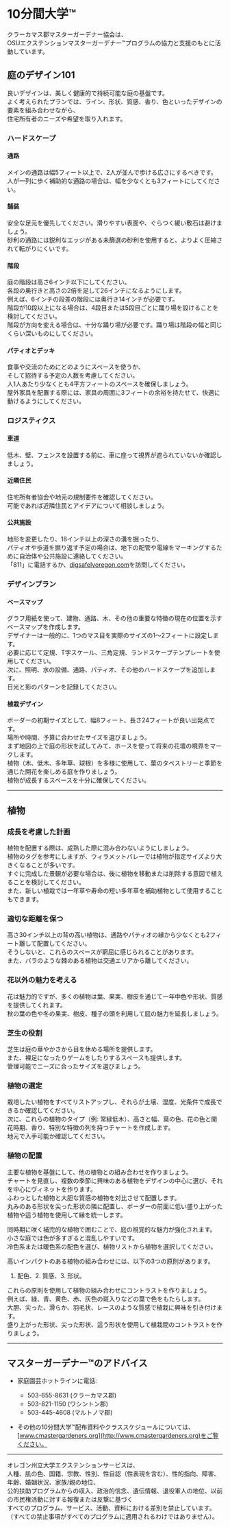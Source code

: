 # 10分間大学™

クラーカマス郡マスターガーデナー協会は、  
OSUエクステンションマスターガーデナー™プログラムの協力と支援のもとに活動しています。

## 庭のデザイン101

良いデザインは、美しく健康的で持続可能な庭の基盤です。  
よく考えられたプランでは、ライン、形状、質感、香り、色といったデザインの要素を組み合わせながら、  
住宅所有者のニーズや希望を取り入れます。

### ハードスケープ

#### 通路
メインの通路は幅5フィート以上で、2人が並んで歩ける広さにするべきです。  
人が一列に歩く補助的な通路の場合は、幅を少なくとも3フィートにしてください。

#### 舗装
安全な足元を優先してください。滑りやすい表面や、ぐらつく緩い敷石は避けましょう。  
砂利の通路には鋭利なエッジがある未篩選の砂利を使用すると、よりよく圧縮されて転がりにくいです。

#### 階段
庭の階段は高さ6インチ以下にしてください。  
各段の奥行きと高さの2倍を足して26インチになるようにします。  
例えば、6インチの段差の階段には奥行き14インチが必要です。  
階段が10段以上になる場合は、4段目または5段目ごとに踊り場を設けることを検討してください。  
階段が方向を変える場合は、十分な踊り場が必要です。踊り場は階段の幅と同じくらい深いものにしてください。

#### パティオとデッキ
食事や交流のためにどのようにスペースを使うか、  
そして招待する予定の人数を考慮してください。  
人1人あたり少なくとも4平方フィートのスペースを確保しましょう。  
屋外家具を配置する際には、家具の周囲に3フィートの余裕を持たせて、快適に動けるようにしてください。

### ロジスティクス

#### 車道
低木、壁、フェンスを設置する前に、車に座って視界が遮られていないか確認しましょう。

#### 近隣住民
住宅所有者協会や地元の規制要件を確認してください。  
可能であれば近隣住民とアイデアについて相談しましょう。

#### 公共施設
地形を変更したり、18インチ以上の深さの溝を掘ったり、  
パティオや歩道を掘り返す予定の場合は、地下の配管や電線をマーキングするために自治体や公共施設に連絡してください。  
「811」に電話するか、[digsafelyoregon.com](https://digsafelyoregon.com)を訪問してください。

### デザインプラン

#### ベースマップ
グラフ用紙を使って、建物、通路、木、その他の重要な特徴の現在の位置を示すベースマップを作成します。  
デザイナーは一般的に、1つのマス目を実際のサイズの1～2フィートに設定します。  
必要に応じて定規、T字スケール、三角定規、ランドスケープテンプレートを使用してください。  
次に、照明、水の設備、通路、パティオ、その他のハードスケープを追加します。  
日光と影のパターンを記録してください。

#### 植栽デザイン
ボーダーの初期サイズとして、幅8フィート、長さ24フィートが良い出発点です。  
場所や時間、予算に合わせたサイズを選びましょう。  
まず地図の上で庭の形状を試してみて、ホースを使って将来の花壇の境界をマークします。  
植物（木、低木、多年草、球根）を多様に使用して、葉のタペストリーと季節を通じた開花を楽しめる庭を作りましょう。  
植物が成長するスペースを十分に確保してください。

---

## 植物

### 成長を考慮した計画
植物を配置する際は、成熟した際に混み合わないようにしましょう。  
植物のタグを参考にしますが、ウィラメットバレーでは植物が指定サイズより大きくなることが多いです。  
すぐに完成した景観が必要な場合は、後に植物を移動または削除する意図で植えることを検討してください。  
また、新しい植栽では一年草や寿命の短い多年草を補助植物として使用することもできます。

### 適切な距離を保つ
高さ30インチ以上の背の高い植物は、通路やパティオの縁から少なくとも2フィート離して配置してください。  
そうしないと、これらのスペースが窮屈に感じられることがあります。  
また、バラのような棘のある植物は交通エリアから離してください。

### 花以外の魅力を考える
花は魅力的ですが、多くの植物は葉、果実、樹皮を通じて一年中色や形状、質感を提供してくれます。  
秋の葉の色や冬の果実、樹皮、種子の頭を利用して庭の魅力を延長しましょう。

### 芝生の役割
芝生は庭の華やかさから目を休める場所を提供します。  
また、裸足になったりゲームをしたりするスペースも提供します。  
管理可能でニーズに合ったサイズを選びましょう。

### 植物の選定
栽培したい植物をすべてリストアップし、それらが土壌、湿度、光条件で成長できるか確認してください。  
次に、これらの植物のタイプ（例: 常緑低木）、高さと幅、葉の色、花の色と開花時期、香り、特別な特徴の列を持つチャートを作成します。  
地元で入手可能か確認してください。

### 植物の配置
主要な植物を基盤にして、他の植物との組み合わせを作りましょう。  
チャートを見直し、複数の季節に興味のある植物をデザインの中心に選び、それを中心にヴィネットを作ります。  
ふわっとした植物と大胆な質感の植物を対比させて配置します。  
丸みのある形状を尖った形状の隣に配置し、ボーダーの前面に低い盛り上がった植物や這う植物を使用して縁を統一します。

同時期に咲く補完的な植物で囲むことで、庭の視覚的な魅力が強化されます。  
小さな庭では色が多すぎると混乱しやすいです。  
冷色系または暖色系の配色を選び、植物リストから植物を選択してください。

高いインパクトのある植物の組み合わせには、以下の3つの原則があります。  
1. 配色、2. 質感、3. 形状。  

これらの原則を使用して植物の組み合わせにコントラストを作りましょう。  
例えば、緑、青、黄色、赤、灰色の斑入りなどの葉で色をもたらします。  
大胆、尖った、滑らか、羽毛状、レースのような質感で植栽に興味を引き付けます。  
盛り上がった形状、尖った形状、這う形状を使用して植栽間のコントラストを作りましょう。

---

## マスターガーデナー™のアドバイス

- 家庭園芸ホットラインに電話:  
  - 503-655-8631 (クラーカマス郡)  
  - 503-821-1150 (ワシントン郡)  
  - 503-445-4608 (マルトノマ郡)  

- その他の10分間大学™配布資料やクラススケジュールについては、[www.cmastergardeners.org](http://www.cmastergardeners.org)をご覧ください。

---

オレゴン州立大学エクステンションサービスは、  
人種、肌の色、国籍、宗教、性別、性自認（性表現を含む）、性的指向、障害、年齢、婚姻状況、家族/親の地位、  
公的扶助プログラムからの収入、政治的信念、遺伝情報、退役軍人の地位、以前の市民権活動に対する報復または反撃に基づく  
すべてのプログラム、サービス、活動、資料における差別を禁止しています。  
（すべての禁止事項がすべてのプログラムに適用されるわけではありません）。